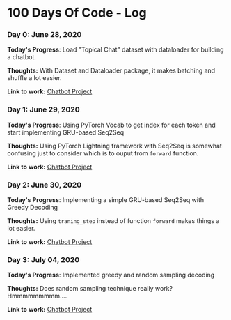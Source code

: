 # 100 Days Of Code - Log

### Day 0: June  28, 2020 

**Today's Progress**: Load "Topical Chat" dataset with dataloader for building a chatbot.

**Thoughts:** With Dataset and Dataloader package, it makes batching and shuffle a lot easier.

**Link to work:** [Chatbot Project](https://github.com/vitouphy/conv_agent)


### Day 1: June  29, 2020 

**Today's Progress**: Using PyTorch Vocab to get index for each token and start implementing GRU-based Seq2Seq

**Thoughts:** Using PyTorch Lightning framework with Seq2Seq is somewhat confusing just to consider which is to ouput from `forward` function.

**Link to work:** [Chatbot Project](https://github.com/vitouphy/conv_agent)


### Day 2: June  30, 2020 

**Today's Progress**: Implementing a simple GRU-based Seq2Seq with Greedy Decoding

**Thoughts:** Using `traning_step` instead of function `forward` makes things a lot easier.

**Link to work:** [Chatbot Project](https://github.com/vitouphy/conv_agent)


### Day 3: July  04, 2020 

**Today's Progress**: Implemented greedy and random sampling decoding

**Thoughts:** Does random sampling technique really work? Hmmmmmmmmm....

**Link to work:** [Chatbot Project](https://github.com/vitouphy/conv_agent)
